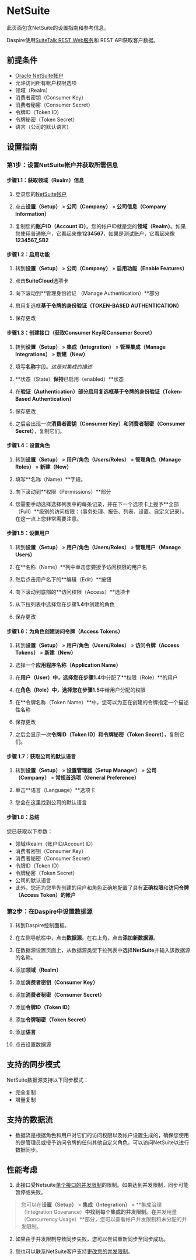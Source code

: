 # NetSuite

此页面包含NetSuite的设置指南和参考信息。

Daspire使用[SuiteTalk REST Web服务](https://docs.oracle.com/en/cloud/saas/netsuite/ns-online-help/chapter_1540391670.html)和 REST API获取客户数据。

## 前提条件

* [Oracle NetSuite帐户](https://system.netsuite.com/pages/customerlogin.jsp?country=US)
* 允许访问所有帐户权限选项
* 领域（Realm）
* 消费者密钥（Consumer Key）
* 消费者秘密（Consumer Secret）
* 令牌ID（Token ID）
* 令牌秘密（Token Secret）
* 语言（公司的默认语言）

## 设置指南

### 第1步：设置NetSuite帐户并获取所需信息

#### 步骤1.1：获取领域（Realm）信息

1. 登录您的[NetSuite帐户](https://system.netsuite.com/pages/customerlogin.jsp?country=US)

2. 点击**设置（Setup）** » **公司（Company）** » **公司信息（Company Information）**

3. 复制您的**账户ID（Account ID）**。您的帐户ID就是您的**领域（Realm）**。如果您使用普通帐户，它看起来像**1234567**，如果是测试账户，它看起来像**1234567\_SB2**

#### 步骤1.2：启用功能

1. 转到**设置（Setup）** » **公司（Company）** » **启用功能（Enable Features）**

2. 点击**SuiteCloud**选项卡

3. 向下滚动到**管理身份验证	（Manage Authentication）**部分

4. 启用复选框**基于令牌的身份验证（TOKEN-BASED AUTHENTICATION）**

5. 保存更改

#### 步骤1.3：创建接口（获取Consumer Key和Consumer Secret）

1. 转到**设置（Setup）** » **集成（Integration）** » **管理集成（Manage Integrations）** » **新建（New）**

2. 填写**名称**字段。_这是对集成的描述_

3. **状态（State）**保持**已启用（enabled）**状态

4. 在**验证（Authentication）**部分启用复选框**基于令牌的身份验证（Token-Based Authentication）**

5. 保存更改

6. 之后会出现一次**消费者密钥（Consumer Key）**和**消费者秘密（Consumer Secret）**，复制它们。

#### 步骤1.4：设置角色

1. 转到**设置（Setup）** » **用户/角色（Users/Roles）** » **管理角色（Manage Roles）** » **新建（New）**

2. 填写**名称（Name）**字段。

3. 向下滚动到**权限（Permissions）**部分

4. 您需要手动选择选择列表中的每条记录，并在下一个选项卡上授予**全部（Full）**级别的访问权限：（事务处理、报告、列表、设置、自定义记录）。在这一点上您非常需要注意。

#### 步骤1.5：设置用户

1. 转到**设置（Setup）** » **用户/角色（Users/Roles）** » **管理用户（Manage Users）**

2. 在**名称（Name）**列中单击您要授予访问权限的用户名

3. 然后点击用户名下的**编辑（Edit）**按钮

4. 向下滚动到底部的**访问权限（Access）**选项卡

5. 从下拉列表中选择您在步骤**1.4**中创建的角色

6. 保存更改

#### 步骤1.6：为角色创建访问令牌（Access Tokens）

1. 转到**设置（Setup）** » **用户/角色（Users/Roles）** » **访问令牌（Access Tokens）** » **新建（New）**

2. 选择一个**应用程序名称（Application Name）**

3. 在**用户（User）**中，选择您在步骤**1.4**中分配了**权限（Role）**的用户

4. 在**角色（Role）**中，选择您在步骤**1.5**中给用户分配的权限

5. 在**令牌名称（Token Name）**中，您可以为正在创建的令牌指定一个描述性名称

6. 保存更改

7. 之后会显示一次**令牌ID（Token ID）**和**令牌秘密（Token Secret）**，复制它们。

#### 步骤 1.7：获取公司的默认语言

1. 转到**设置（Setup）** » **设置管理器（Setup Manager）** » **公司（Company）** » **常规首选项（General Preference）**

2. 单击**语言（Language）**选项卡

3. 您会在这里找到公司的默认语言

#### 步骤1.8：总结

您已获取以下参数：

* 领域/Realm（账户ID/Account ID）
* 消费者密钥（Consumer Key）
* 消费者秘密（Consumer Secret）
* 令牌ID（Token ID）
* 令牌秘密（Token Secret）
* 公司的默认语言
* 此外，您还为您早先创建的用户和角色正确地配置了具有**正确权限**和**访问令牌（Access Token）**的**帐户**

### 第2步：在Daspire中设置数据源

1. 转到Daspire控制面板。

2. 在左侧导航栏中，点击**数据源**。在右上角，点击**添加新数据源**。

3. 在数据源设置页面上，从数据源类型下拉列表中选择**NetSuite**并输入该数据源的名称。

4. 添加**领域（Realm）**

5. 添加**消费者密钥（Consumer Key）**

6. 添加**消费者秘密（Consumer Secret）**

7. 添加**令牌ID（Token ID）**

8. 添加**令牌秘密（Token Secret）**

9. 添加**语言**

10. 点击设置数据源

## 支持的同步模式

NetSuite数据源支持以下同步模式：

* 完全复制
* 增量复制

## 支持的数据流

* 数据流是根据角色和用户对它们的访问权限以及帐户设置生成的，确保您使用的是管理员或授予访问令牌的任何其他自定义角色，可以访问NetSuite以进行数据同步。

## 性能考虑

1. 此接口受Netsuite[单个接口的并发限制](https://docs.oracle.com/en/cloud/saas/netsuite/ns-online-help/bridgehead_156224824287.html)的限制。如果达到并发限制，同步可能暂停或失败。

  > 您可以在**设置（Setup）** » **集成（Integration）** » **集成治理（Integration Goverance）**中找到每个集成的并发限制。在**并发用量（Concurrency Usage）**部分，您可以查看帐户并发限制和未分配的并发限制。

2. 如果由于并发限制导致同步失败，您可以尝试重新同步至同步成功。

3. 您也可以联系NetSuite客户支持[更改您的并发限制](https://docs.oracle.com/en/cloud/saas/netsuite/ns-online-help/section_164095787873.html#:~:text=By%20default%2C%20NetSuite%20Connector%20limits,limit%2C%20contact%20NetSuite%20Customer%20Support)。